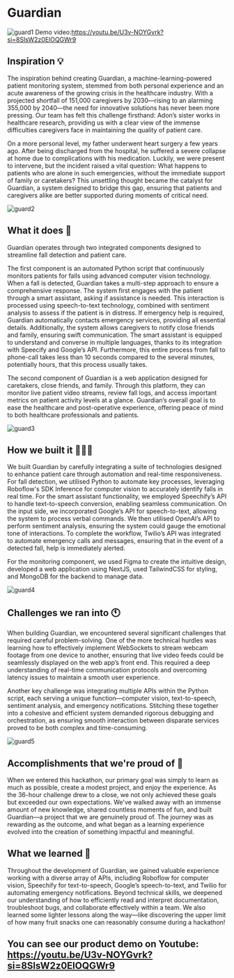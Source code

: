 # Guardian
![guard1](https://github.com/user-attachments/assets/f0231c91-bfc5-4349-a87f-e12e63568cfc)
Demo video:https://youtu.be/U3v-NOYGvrk?si=8SlsW2z0ElOQGWr9

## Inspiration 💡
The inspiration behind creating Guardian, a machine-learning-powered patient monitoring system, stemmed from both personal experience and an acute awareness of the growing crisis in the healthcare industry. With a projected shortfall of 151,000 caregivers by 2030—rising to an alarming 355,000 by 2040—the need for innovative solutions has never been more pressing. Our team has felt this challenge firsthand: Adon’s sister works in healthcare research, providing us with a clear view of the immense difficulties caregivers face in maintaining the quality of patient care.

On a more personal level, my father underwent heart surgery a few years ago. After being discharged from the hospital, he suffered a severe collapse at home due to complications with his medication. Luckily, we were present to intervene, but the incident raised a vital question: What happens to patients who are alone in such emergencies, without the immediate support of family or caretakers? This unsettling thought became the catalyst for Guardian, a system designed to bridge this gap, ensuring that patients and caregivers alike are better supported during moments of critical need.

![guard2](https://github.com/user-attachments/assets/eb120902-8ca3-4712-b1ba-fc905ad998e5)

## What it does 🚀
Guardian operates through two integrated components designed to streamline fall detection and patient care.

The first component is an automated Python script that continuously monitors patients for falls using advanced computer vision technology. When a fall is detected, Guardian takes a multi-step approach to ensure a comprehensive response. The system first engages with the patient through a smart assistant, asking if assistance is needed. This interaction is processed using speech-to-text technology, combined with sentiment analysis to assess if the patient is in distress. If emergency help is required, Guardian automatically contacts emergency services, providing all essential details. Additionally, the system allows caregivers to notify close friends and family, ensuring swift communication. The smart assistant is equipped to understand and converse in multiple languages, thanks to its integration with Speecify and Google’s API. Furthermore, this entire process from fall to phone-call takes less than 10 seconds compared to the several minutes, potentially hours, that this process usually takes.

The second component of Guardian is a web application designed for caretakers, close friends, and family. Through this platform, they can monitor live patient video streams, review fall logs, and access important metrics on patient activity levels at a glance. Guardian’s overall goal is to ease the healthcare and post-operative experience, offering peace of mind to both healthcare professionals and patients.

![guard3](https://github.com/user-attachments/assets/fca06c10-485a-4424-8960-bba942360236)

## How we built it 👨🏽‍💻
We built Guardian by carefully integrating a suite of technologies designed to enhance patient care through automation and real-time responsiveness. For fall detection, we utilised Python to automate key processes, leveraging Roboflow's SDK Inference for computer vision to accurately identify falls in real time. For the smart assistant functionality, we employed Speechify’s API to handle text-to-speech conversion, enabling seamless communication. On the input side, we incorporated Google’s API for speech-to-text, allowing the system to process verbal commands. We then utilised OpenAI’s API to perform sentiment analysis, ensuring the system could gauge the emotional tone of interactions. To complete the workflow, Twilio’s API was integrated to automate emergency calls and messages, ensuring that in the event of a detected fall, help is immediately alerted.

For the monitoring component, we used Figma to create the intuitive design, developed a web application using NextJS, used TailwindCSS for styling, and MongoDB for the backend to manage data.

![guard4](https://github.com/user-attachments/assets/d2888c6e-2933-45e1-a6a4-3d2bb5ee7b31)

## Challenges we ran into 🕚
When building Guardian, we encountered several significant challenges that required careful problem-solving. One of the more technical hurdles was learning how to effectively implement WebSockets to stream webcam footage from one device to another, ensuring that live video feeds could be seamlessly displayed on the web app’s front end. This required a deep understanding of real-time communication protocols and overcoming latency issues to maintain a smooth user experience.

Another key challenge was integrating multiple APIs within the Python script, each serving a unique function—computer vision, text-to-speech, sentiment analysis, and emergency notifications. Stitching these together into a cohesive and efficient system demanded rigorous debugging and orchestration, as ensuring smooth interaction between disparate services proved to be both complex and time-consuming.

![guard5](https://github.com/user-attachments/assets/41aa08da-6eb6-4718-a99b-9271008003ad)

## Accomplishments that we're proud of 🥇
When we entered this hackathon, our primary goal was simply to learn as much as possible, create a modest project, and enjoy the experience. As the 36-hour challenge drew to a close, we not only achieved these goals but exceeded our own expectations. We've walked away with an immense amount of new knowledge, shared countless moments of fun, and built Guardian—a project that we are genuinely proud of. The journey was as rewarding as the outcome, and what began as a learning experience evolved into the creation of something impactful and meaningful.

## What we learned 🧠
Throughout the development of Guardian, we gained valuable experience working with a diverse array of APIs, including Roboflow for computer vision, Speechify for text-to-speech, Google’s speech-to-text, and Twilio for automating emergency notifications. Beyond technical skills, we deepened our understanding of how to efficiently read and interpret documentation, troubleshoot bugs, and collaborate effectively within a team. We also learned some lighter lessons along the way—like discovering the upper limit of how many fruit snacks one can reasonably consume during a hackathon!

## You can see our product demo on Youtube: https://youtu.be/U3v-NOYGvrk?si=8SlsW2z0ElOQGWr9

